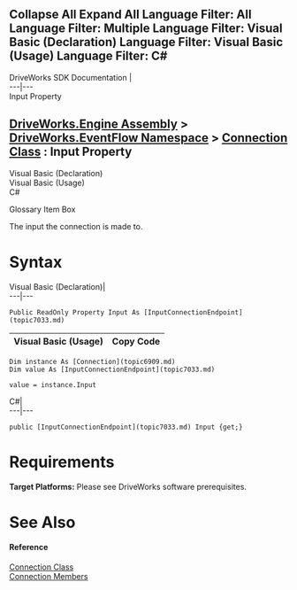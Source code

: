 Collapse All Expand All Language Filter: All  Language Filter: Multiple  Language Filter: Visual Basic (Declaration) Language Filter: Visual Basic (Usage) Language Filter: C#  
---  
DriveWorks SDK Documentation  |   
---|---  
Input Property   
  
[DriveWorks.Engine Assembly](topic2156.md) > [DriveWorks.EventFlow Namespace](topic6871.md) > [Connection Class](topic6909.md) : Input Property  
---  
  
Visual Basic (Declaration)    
Visual Basic (Usage)    
C# 

Glossary Item Box

The input the connection is made to. 

# Syntax

Visual Basic (Declaration)|   
---|---  
      
    
    Public ReadOnly Property Input As [InputConnectionEndpoint](topic7033.md)  
  
Visual Basic (Usage)| Copy Code  
---|---  
      
    
    Dim instance As [Connection](topic6909.md)
    Dim value As [InputConnectionEndpoint](topic7033.md)
     
    value = instance.Input  
  
C#|   
---|---  
      
    
    public [InputConnectionEndpoint](topic7033.md) Input {get;}  
  
# Requirements

**Target Platforms:** Please see DriveWorks software prerequisites.

# See Also

#### Reference

[Connection Class](topic6909.md)   
[Connection Members](topic6910.md)


